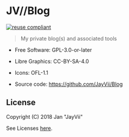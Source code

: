 # JV//Blog

[![reuse compliant](https://reuse.software/badge/reuse-compliant.svg)](https://reuse.software/)

> My private blog(s) and associated tools

* Free Software: GPL-3.0-or-later

* Libre Graphics: CC-BY-SA-4.0

* Icons: OFL-1.1

- Source code: <https://github.com/JayVii/Blog>

## License

Copyright (C) 2018 Jan "JayVii" <jayviiATposteoDOTde>

See Licenses [here](/LICENSES).
